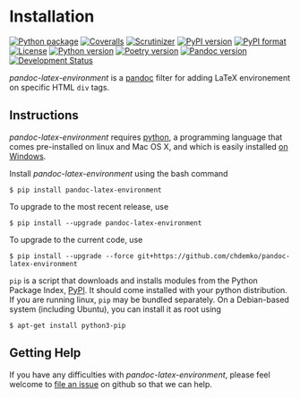 # Installation

[![Python package](https://github.com/chdemko/pandoc-latex-environment/workflows/Python%20package/badge.svg?branch=develop)](https://github.com/chdemko/pandoc-latex-environment/actions/workflows/python-package.yml)
[![Coveralls](https://img.shields.io/coveralls/github/chdemko/pandoc-latex-environment/develop.svg)](https://coveralls.io/github/chdemko/pandoc-latex-environment?branch=develop)
[![Scrutinizer](https://img.shields.io/scrutinizer/g/chdemko/pandoc-latex-environment.svg)](https://scrutinizer-ci.com/g/chdemko/pandoc-latex-environment/)
[![PyPI version](https://img.shields.io/pypi/v/pandoc-latex-environment.svg)](https://pypi.org/project/pandoc-latex-environment/)
[![PyPI format](https://img.shields.io/pypi/format/pandoc-latex-environment.svg)](https://pypi.org/project/pandoc-latex-environment/)
[![License](https://img.shields.io/pypi/l/pandoc-latex-environment.svg)](https://raw.githubusercontent.com/chdemko/pandoc-latex-environment/develop/LICENSE)
[![Python version](https://img.shields.io/pypi/pyversions/pandoc-latex-environment.svg)](https://pypi.org/project/pandoc-latex-environment/)
[![Poetry version](https://img.shields.io/badge/poetry-1.2%20|%201.3%20|%201.4%20|%201.5-blue.svg)](https://python-poetry.org/)
[![Pandoc version](https://img.shields.io/badge/pandoc-2.11%20|%202.12%20|%202.13%20|%202.14%20|%202.15%20|%202.16%20|%202.17%20|%202.18%20|%202.19%20|%203.0%20|%203.1-blue.svg)](https://pandoc.org/)
[![Development Status](https://img.shields.io/pypi/status/pandoc-latex-environment.svg)](https://pypi.org/project/pandoc-latex-environment/)

*pandoc-latex-environment* is a [pandoc] filter for adding LaTeX environement on specific HTML `div` tags.

[pandoc]: http://pandoc.org/

Instructions
------------

*pandoc-latex-environment* requires [python], a programming language that comes pre-installed on linux and Mac OS X, and which is easily installed [on Windows].

Install *pandoc-latex-environment* using the bash command

~~~shell
$ pip install pandoc-latex-environment
~~~

To upgrade to the most recent release, use

~~~shell
$ pip install --upgrade pandoc-latex-environment 
~~~

To upgrade to the current code, use

~~~shell
$ pip install --upgrade --force git+https://github.com/chdemko/pandoc-latex-environment
~~~

`pip` is a script that downloads and installs modules from the Python Package Index, [PyPI].  It should come installed with your python distribution. If you are running linux, `pip` may be bundled separately. On a Debian-based system (including Ubuntu), you can install it as root using

~~~shell
$ apt-get install python3-pip
~~~

[python]: https://www.python.org/
[on Windows]: https://www.python.org/downloads/windows/
[PyPI]: https://pypi.python.org/pypi


Getting Help
------------

If you have any difficulties with *pandoc-latex-environment*, please feel welcome to [file an issue] on github so that we can help.

[file an issue]: https://github.com/chdemko/pandoc-latex-environment/issues
